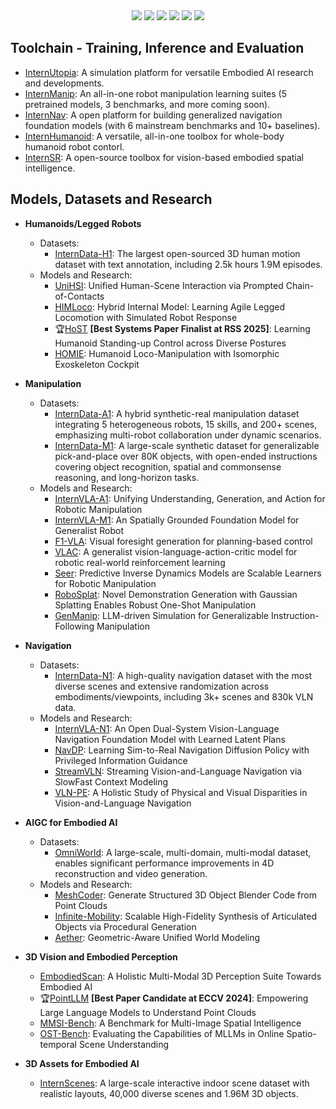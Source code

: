 <div align="center">
  <div>
    <a href="https://www.xiaohongshu.com/user/profile/67e24dd1000000000e011c5f"><img src="https://img.shields.io/badge/Redbook-red?style=flat&logo=xiaohongshu&logoColor=red"/></a>
    <a href="https://space.bilibili.com/3546722198358311"><img src="https://img.shields.io/badge/-bilibili-ff69b4?style=flat&labelColor=ff69b4&logo=bilibili&logoColor=white"/></a>
    <a href="https://cdn.vansin.top/InternRobotics.jpg"><img src="https://img.shields.io/badge/WeChat-brightgreen?style=flat&logo=WeChat&logoColor=green"/></a>
    <a href="https://www.zhihu.com/people/InternRobotics"><img src="https://img.shields.io/badge/Zhihu-lightblue?style=flat&logo=zhihu&logoColor=blue"/></a>
    <a href="https://twitter.com/InternRobotics"><img src="https://img.shields.io/badge/Twitter-1DA1F2?style=flat&logo=twitter&logoColor=white"/></a>
    <a href="https://discord.gg/5jeaQHUj4B"><img src="https://img.shields.io/badge/Discord-5865F2?style=flat&logo=discord&logoColor=white"/>
    </div></a>
</div>

## Toolchain - Training, Inference and Evaluation 
- [InternUtopia](https://github.com/InternRobotics/InternUtopia): A simulation platform for versatile Embodied AI research and developments.
- [InternManip](https://github.com/InternRobotics/InternManip): An all-in-one robot manipulation learning suites (5 pretrained models, 3 benchmarks, and more coming soon).
- [InternNav](https://github.com/InternRobotics/InternNav): A open platform for building generalized navigation foundation models (with 6 mainstream benchmarks and 10+ baselines).
- [InternHumanoid](https://github.com/InternRobotics/InternHumanoid): A versatile, all-in-one toolbox for whole-body humanoid robot contorl.
- [InternSR](https://github.com/InternRobotics/InternSR): A open-source toolbox for vision-based embodied spatial intelligence.

  
 
## Models, Datasets and Research

- **Humanoids/Legged Robots**
  - Datasets:
    - [InternData-H1](https://huggingface.co/datasets/InternRobotics/InternData-H1): The largest open-sourced 3D human motion dataset with text annotation, including 2.5k hours 1.9M episodes.
  - Models and Research:
    - [UniHSI](https://github.com/InternRobotics/UniHSI): Unified Human-Scene Interaction via Prompted Chain-of-Contacts
    - [HIMLoco](https://github.com/InternRobotics/HIMLoco): Hybrid Internal Model: Learning Agile Legged Locomotion with Simulated Robot Response
    - 🏆[HoST](https://github.com/InternRobotics/HoST) **[Best Systems Paper Finalist at RSS 2025]**: Learning Humanoid Standing-up Control across Diverse Postures
    - [HOMIE](https://github.com/InternRobotics/Homie): Humanoid Loco-Manipulation with Isomorphic Exoskeleton Cockpit

- **Manipulation**
  - Datasets:
    - [InternData-A1](https://huggingface.co/datasets/InternRobotics/InternData-A1): A hybrid synthetic-real manipulation dataset integrating 5 heterogeneous robots, 15 skills, and 200+ scenes, emphasizing multi-robot collaboration under dynamic scenarios.
    - [InternData-M1](https://huggingface.co/datasets/InternRobotics/InternData-M1): A large-scale synthetic dataset for generalizable pick-and-place over 80K objects, with open-ended instructions covering object recognition, spatial and commonsense reasoning, and long-horizon tasks.
  - Models and Research:
    - [InternVLA-A1](https://github.com/InternRobotics/InternVLA-A1): Unifying Understanding, Generation, and Action for Robotic Manipulation
    - [InternVLA-M1](https://github.com/InternRobotics/InternVLA-M1): An Spatially Grounded Foundation Model for Generalist Robot
    - [F1-VLA](https://github.com/InternRobotics/F1-VLA): Visual foresight generation for planning-based control
    - [VLAC](https://github.com/InternRobotics/VLAC): A generalist vision-language-action-critic model for robotic real-world reinforcement learning 
    - [Seer](https://github.com/InternRobotics/Seer): Predictive Inverse Dynamics Models are Scalable Learners for Robotic Manipulation
    - [RoboSplat](https://github.com/InternRobotics/RoboSplat): Novel Demonstration Generation with Gaussian Splatting Enables Robust One-Shot Manipulation
    - [GenManip](https://github.com/InternRobotics/GenManip): LLM-driven Simulation for Generalizable Instruction-Following Manipulation

- **Navigation**
  - Datasets:
    - [InternData-N1](https://huggingface.co/datasets/InternRobotics/InternData-N1): A high-quality navigation dataset with the most diverse scenes and extensive randomization across embodiments/viewpoints, including 3k+ scenes and 830k VLN data.
  - Models and Research:
    - [InternVLA-N1](https://internrobotics.github.io/internvla-n1.github.io/): An Open Dual-System Vision-Language Navigation Foundation Model with Learned Latent Plans
    - [NavDP](https://github.com/InternRobotics/NavDP): Learning Sim-to-Real Navigation Diffusion Policy with Privileged Information Guidance
    - [StreamVLN](https://github.com/InternRobotics/StreamVLN): Streaming Vision-and-Language Navigation via SlowFast Context Modeling
    - [VLN-PE](https://crystalsixone.github.io/vln_pe.github.io/): A Holistic Study of Physical and Visual Disparities in Vision-and-Language Navigation

- **AIGC for Embodied AI**
  - Datasets:
    - [OmniWorld](https://huggingface.co/datasets/InternRobotics/OmniWorld): A large-scale, multi-domain, multi-modal dataset, enables significant performance improvements in 4D reconstruction and video generation.
  - Models and Research:
    - [MeshCoder](https://daibingquan.github.io/MeshCoder/): Generate Structured 3D Object Blender Code from Point Clouds
    - [Infinite-Mobility](https://github.com/InternRobotics/Infinite-Mobility): Scalable High-Fidelity Synthesis of Articulated Objects via Procedural Generation
    - [Aether](https://github.com/InternRobotics/Aether): Geometric-Aware Unified World Modeling

- **3D Vision and Embodied Perception**
  - [EmbodiedScan](https://github.com/InternRobotics/EmbodiedScan): A Holistic Multi-Modal 3D Perception Suite Towards Embodied AI
  - 🏆[PointLLM](https://github.com/InternRobotics/PointLLM) **[Best Paper Candidate at ECCV 2024]**: Empowering Large Language Models to Understand Point Clouds
  - [MMSI-Bench](https://runsenxu.com/projects/MMSI_Bench/): A Benchmark for Multi-Image Spatial Intelligence
  - [OST-Bench](https://github.com/InternRobotics/OST-Bench): Evaluating the Capabilities of MLLMs in Online Spatio-temporal Scene Understanding
- **3D Assets for Embodied AI**
  - [InternScenes](https://github.com/InternRobotics/InternScenes): A large-scale interactive indoor scene dataset with realistic layouts, 40,000 diverse scenes and 1.96M 3D objects.

